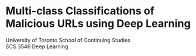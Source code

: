 # Multi-class Classifications  of Malicious URLs using Deep Learning 
University of Toronto School of Continuing Studies \
SCS 3546 Deep Learning


